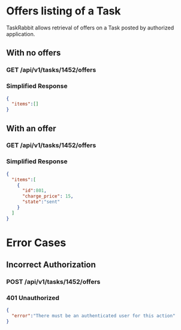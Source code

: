 # Offers listing of a Task

TaskRabbit allows retrieval of offers on a Task posted by authorized application.

## With no offers

### GET /api/v1/tasks/1452/offers

### Simplified Response

```json
{
  "items":[]
}
```

## With an offer


### GET /api/v1/tasks/1452/offers


### Simplified Response


```json
{
  "items":[
    { 
      "id":801,
      "charge_price": 15,
      "state":"sent"
    }
  ]
}
```

# Error Cases

## Incorrect Authorization

### POST /api/v1/tasks/1452/offers


### 401 Unauthorized

```json
{
  "error":"There must be an authenticated user for this action"
}
```
